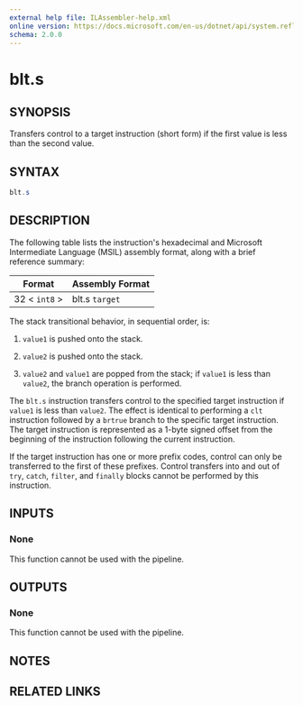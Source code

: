 ```yaml
---
external help file: ILAssembler-help.xml
online version: https://docs.microsoft.com/en-us/dotnet/api/system.reflection.emit.opcodes.blt_s
schema: 2.0.0
---
```


# blt.s

## SYNOPSIS

Transfers control to a target instruction (short form) if the first value is less than the second value.

## SYNTAX

```powershell
blt.s
```

## DESCRIPTION

The following table lists the instruction's hexadecimal and Microsoft Intermediate Language (MSIL) assembly format, along with a brief reference summary:

| Format        | Assembly Format |
| ------------- | --------------- |
| 32 < `int8` > | blt.s `target`  |

 The stack transitional behavior, in sequential order, is:

1.  `value1` is pushed onto the stack.

2.  `value2` is pushed onto the stack.

3.  `value2` and `value1` are popped from the stack; if `value1` is less than `value2`, the branch operation is performed.

 The `blt.s` instruction transfers control to the specified target instruction if `value1` is less than `value2`. The effect is identical to performing a `clt` instruction followed by a `brtrue` branch to the specific target instruction. The target instruction is represented as a 1-byte signed offset from the beginning of the instruction following the current instruction.

 If the target instruction has one or more prefix codes, control can only be transferred to the first of these prefixes. Control transfers into and out of `try`, `catch`, `filter`, and `finally` blocks cannot be performed by this instruction.

## INPUTS

### None

This function cannot be used with the pipeline.

## OUTPUTS

### None

This function cannot be used with the pipeline.

## NOTES

## RELATED LINKS
